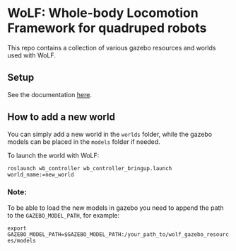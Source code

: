 # WoLF: Whole-body Locomotion Framework for quadruped robots

This repo contains a collection of various gazebo resources and worlds used with WoLF.

## Setup

See the documentation [here](https://github.com/graiola/wolf-setup/blob/master/README.md).

## How to add a new world

You can simply add a new world in the `worlds` folder, while the gazebo models can be placed in the `models` folder if needed.

To launch the world with WoLF:

`roslaunch wb_controller wb_controller_bringup.launch world_name:=new_world`

### Note:

To be able to load the new models in gazebo you need to append the path to the `GAZEBO_MODEL_PATH`, for example:

`export GAZEBO_MODEL_PATH=$GAZEBO_MODEL_PATH:/your_path_to/wolf_gazebo_resources/models`
